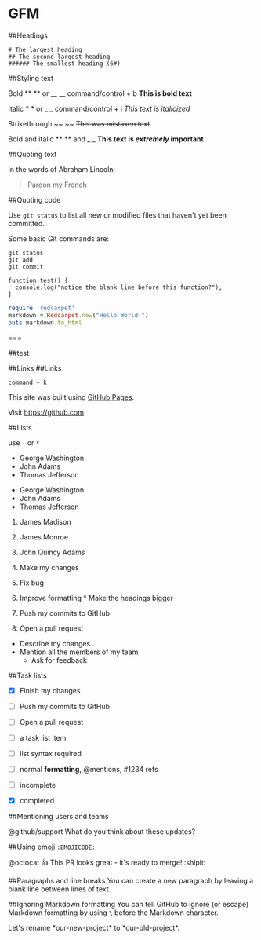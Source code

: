 GFM
===
##Headings

```
# The largest heading
## The second largest heading
###### The smallest heading (6#)
```

##Styling text

Bold	** ** or __ __	command/control + b	**This is bold text**

Italic	* * or _ _	command/control + i	*This text is italicized*

Strikethrough	~~ ~~		~~This was mistaken text~~

Bold and italic	** ** and _ _		**This text is _extremely_ important**

##Quoting text

In the words of Abraham Lincoln:
> Pardon my French

##Quoting code

Use `git status` to list all new or modified files that haven't yet been committed.

Some basic Git commands are:
```
git status
git add
git commit
```

```
function test() {
  console.log("notice the blank line before this function?");
}
```

```ruby
require 'redcarpet'
markdown = Redcarpet.new("Hello World!")
puts markdown.to_html
```
===

##test

##Links
##Links

`command + k`

This site was built using [GitHub Pages](https://pages.github.com/).

Visit https://github.com

##Lists

use `-` or `*`

- George Washington
- John Adams
- Thomas Jefferson

* George Washington
* John Adams
* Thomas Jefferson

1. James Madison
2. James Monroe
3. John Quincy Adams
 
1. Make my changes
  1. Fix bug
  2. Improve formatting
    * Make the headings bigger
2. Push my commits to GitHub
3. Open a pull request
  * Describe my changes
  * Mention all the members of my team
    * Ask for feedback

##Task lists

- [x] Finish my changes
- [ ] Push my commits to GitHub
- [ ] Open a pull request

- [ ] a task list item
- [ ] list syntax required
- [ ] normal **formatting**, @mentions, #1234 refs
- [ ] incomplete
- [x] completed

##Mentioning users and teams

@github/support What do you think about these updates?

##Using emoji
`:EMOJICODE:`

@octocat :+1: This PR looks great - it's ready to merge! :shipit:

##Paragraphs and line breaks
You can create a new paragraph by leaving a blank line between lines of text.

##Ignoring Markdown formatting
You can tell GitHub to ignore (or escape) Markdown formatting by using `\` before the Markdown character.

Let's rename \*our-new-project\* to \*our-old-project\*.
